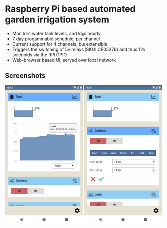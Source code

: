 # Raspberry Pi based automated garden irrigation system

- Monitors water tank levels, and logs hourly
- 7 day progammable schedule, per channel
- Current support for 4 channels, but extensible
- Triggers the switching of 5v relays (SKU: CE05279) and thus 12v solenoids via the RPi.GPIO.
- Web-browser based UI, served over local network

## Screenshots
<img src="https://github.com/Chris820/irrigation_system/blob/master/screen-1.png" alt="" width="250" height="445" /> <img src="https://github.com/Chris820/irrigation_system/blob/master/screen-2.png" alt="" width="250" height="445" />
